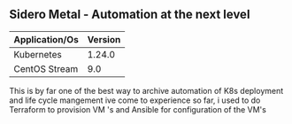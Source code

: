 
## Sidero Metal - Automation at the next level


| Application/Os | Version |
| ------------- | ------------- |
| Kubernetes  | 1.24.0  |
| CentOS Stream  | 9.0  |

This is by far one of the best way to archive automation of K8s deployment and life cycle mangement ive come to experience so far, i used to do Terraform to provision VM 's and Ansible for configuration of the VM's 
